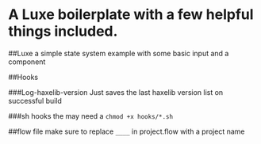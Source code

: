 # A Luxe boilerplate with a few helpful things included.

##Luxe
a simple state system example with some basic input and a component

##Hooks

###Log-haxelib-version
Just saves the last haxelib version list on successful build

###sh hooks
the may need a ```chmod +x hooks/*.sh```

##flow file
make sure to replace ```____``` in project.flow with a project name

